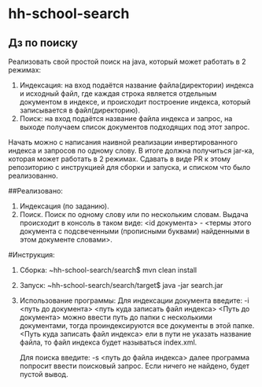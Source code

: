 # hh-school-search
## Дз по поиску 

Реализовать свой простой поиск на java, который может работать в 2 режимах: 

1. Индексация: на вход подаётся название файла(директории) индекса и исходный файл, где каждая строка является отдельным документом в индексе, и происходит построение индекса, который записывается в файл(директорию). 
2. Поиск: на вход подаётся название файла индекса и запрос, на выходе получаем список документов подходящих под этот запрос.

Начать можно с написания наивной реализации инвертированного индекса и запросов по одному слову.
В итоге должна получиться jar-ка, которая может работать в 2 режимах.
Сдавать в виде PR к этому репозиторию с инструкцией для сборки и запуска, и списком что было реализованно. 


##Реализовано:
1. Индексация (по заданию).
2. Поиск. Поиск по одному слову или по нескольким словам. Выдача происходит в консоль в таком виде:
<id документа> - <термы этого документа с подсвеченными (прописными буквами) найденными в этом документе словами>.

#Инструкция:
1. Сборка:  ~hh-school-search/search$ mvn clean install
2. Запуск:  ~hh-school-search/search/target$ java -jar search.jar
3. Использование программы:
    Для индексации документа введите:
    -i <путь до документа> <путь куда записать файл индекса>
    <Путь до документа> можно ввести путь до папки с несколькими документами,
    тогда проиндексируются все документы в этой папке.
    <Путь куда записать файл индекса> ели в пути не указать название файла,
    то файл индекса будет называться index.xml.
    
    Для поиска введите:
    -s <путь до файла индекса>
    далее программа попросит ввести поисковый запрос.
    Если ничего не найдено, будет пустой вывод.

